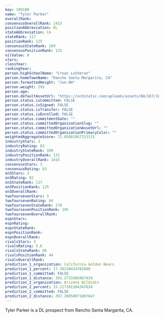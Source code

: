 ```yaml
---
key: 109100
name: "Tyler Parker"
overallRank: 
consensusOverallRank: 1415
positionAbbreviation: DL
stateAbbreviation: CA
stateRank: 117
positionRank: 125
consensusStateRank: 109
consensusPositionRank: 131
nilValue: 0
stars: 
classYear: 
rankingYear: 
person.highSchoolName: "Crean Lutheran"
person.homeTownName: "Rancho Santa Margarita, CA"
person.formattedHeight: "Jun-00"
person.weight: 295
person.age: 
person.defaultAssetUrl: "https://on3static.com/uploads/assets/60/167/167060.png"
person.status.isCommitted: FALSE
person.status.isSigned: FALSE
person.status.isTransfer: FALSE
person.status.isEnrolled: FALSE
person.status.commitmentDate: ""
person.status.committedOrganizationSlug: ""
person.status.committedOrganizationAssetUrl: ""
person.status.committedOrganizationPrimaryColor: ""
weightedAggregateScore: 72.85081967213115
industryStars: 3
industryRating: 83
industryStateRank: 109
industryPositionRank: 131
industryOverallRank: 1415
consensusStars: 3
consensusRating: 83
on3Stars: 3
on3Rating: 82
on3StateRank: 117
on3PositionRank: 125
on3OverallRank: 
twofoursevenStars: 3
twofoursevenRating: 84
twofoursevenStateRank: 178
twofoursevenPositionRank: 195
twofoursevenOverallRank: 
espnStars: 
espnRating: 
espnStateRank: 
espnPositionRank: 
espnOverallRank: 
rivalsStars: 3
rivalsRating: 5.6
rivalsStateRank: 60
rivalsPositionRank: 44
rivalsOverallRank: 
prediction_1_organization: California Golden Bears
prediction_1_percent: 17.39130434782609
prediction_1_committed: FALSE
prediction_1_distance: 393.2733386967419
prediction_2_organization: Arizona Wildcats
prediction_2_percent: 15.217391304347824
prediction_2_committed: FALSE
prediction_2_distance: 397.20058071807847
---
```

Tyler Parker is a DL prospect from Rancho Santa Margarita, CA.